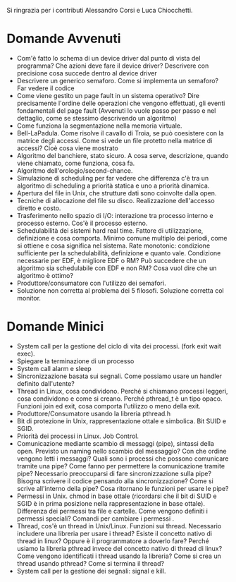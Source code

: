 Si ringrazia per i contributi Alessandro Corsi e Luca Chiocchetti.
<h1>Domande Avvenuti</h1>
<ul>
<li>Com'è fatto lo schema di un device driver dal punto di vista del programma? Che azioni deve fare il device driver? 	Descrivere con precisione cosa succede dentro al device driver
<li>Descrivere un generico semaforo. Come si implementa un semaforo? Far vedere il codice 
<li>Come viene gestito un page fault in un sistema operativo? Dire precisamente l'ordine delle operazioni che vengono effettuati, gli eventi fondamentali del page fault (Avvenuti lo vuole passo per passo e nel dettaglio, come se stessimo descrivendo un algoritmo) 
<li>Come funziona la segmentazione nella memoria virtuale.
<li>Bell-LaPadula. Come risolve il cavallo di Troia, se può coesistere con la matrice degli accessi. Come si vede un file protetto nella matrice di accessi? Cioè cosa viene mostrato 
<li>Algoritmo del banchiere, stato sicuro. A cosa serve, descrizione, quando viene chiamato, come funziona, cosa fa.
<li>Algoritmo dell'orologio/second-chance.
<li>Simulazione di scheduling per far vedere che differenza c'è tra un algoritmo di scheduling a priorità statica e uno a priorità dinamica.
<li>Apertura del file in Unix, che strutture dati sono coinvolte dalla open.
<li>Tecniche di allocazione del file su disco. Realizzazione dell'accesso diretto e costo.
<li>Trasferimento nello spazio di I/O: interazione tra processo interno e processo esterno. Cos'è il processo esterno.
<li>Schedulabilità dei sistemi hard real time. Fattore di utilizzazione, definizione e cosa comporta. Minimo comune multiplo dei periodi, come si ottiene e cosa significa nel sistema. Rate monotonic: condizione sufficiente per la schedulabilità, definizione e quanto vale. Condizione necessarie per EDF, è migliore EDF o RM? Può succedere che un algoritmo sia schedulabile con EDF e non RM? Cosa vuol dire che un algoritmo è ottimo? 
<li>Produttore/consumatore con l'utilizzo dei semafori.
<li>Soluzione non corretta al problema dei 5 filosofi. Soluzione corretta col monitor.  
</ul>


<h1>Domande Minici</h1>
<ul>
<li>System call per la gestione del ciclo di vita dei processi. (fork exit wait exec).
<li>Spiegare la terminazione di un processo
<li>System call alarm e sleep
<li>Sincronizzazione basata sui segnali. Come possiamo usare un handler definito dall'utente? 
<li>Thread in Linux, cosa condividono. Perché si chiamano processi leggeri, cosa condividono e come si creano. Perché pthread_t è un tipo opaco.
  Funzioni join ed exit, cosa comporta l'utilizzo o meno della exit.
<li>Produttore/Consumatore usando la libreria pthread.h
<li>Bit di protezione in Unix, rappresentazione ottale e simbolica. Bit SUID e SGID.
<li>Priorità dei processi in Linux. Job Control.
<li>Comunicazione mediante scambio di messaggi (pipe), sintassi della open. Previsto un naming nello scambio del messaggio? Con che ordine vengono letti i messaggi?  Quali sono i processi che possono comunicare tramite una pipe? 
Come fanno per permettere la comunicazione tramite pipe? Necessario preoccuparsi di fare sincronizzazione sulla pipe? Bisogna scrivere il codice pensando alla sincronizzazione? 
Come si scrive all'interno della pipe? Cosa ritornano le funzioni per usare le pipe?   
<li>Permessi in Unix. chmod in base ottale (ricordarsi che il bit di SUID e SGID è in prima posizione nella rappresentazione in base ottale). Differenza dei permessi tra file e cartelle. Come vengono definiti i permessi speciali? Comandi per cambiare i permessi .
<li>Thread, cos'è un thread in Unix/Linux. Funzioni sui thread. Necessario includere una libreria per usare i thread? Esiste il concetto nativo di thread in linux? Oppure è il programmatore a doverlo fare? Perché usiamo la libreria pthread invece del concetto nativo di thread di linux? Come vengono identificati i thread usando la libreria?
Come si crea un thread usando pthread? Come si termina il thread? 
<li>System call per la gestione dei segnali: signal e kill. 
 </ul>


  

